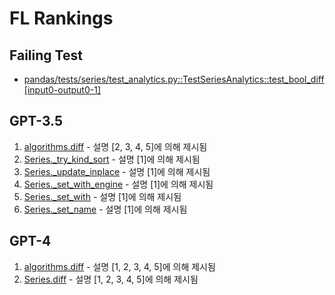 # FL Rankings

## Failing Test
* [pandas/tests/series/test_analytics.py::TestSeriesAnalytics::test_bool_diff[input0-output0-1]](./repo/pandas/tests/series/test_analytics.py#L288)

## GPT-3.5
1. [algorithms.diff](./repo/pandas/core/algorithms.py#L1890) - 설명 [2, 3, 4, 5]에 의해 제시됨
2. [Series.\_try\_kind\_sort](./repo/pandas/core/series.py#L3069) - 설명 [1]에 의해 제시됨
3. [Series.\_update\_inplace](./repo/pandas/core/series.py#L445) - 설명 [1]에 의해 제시됨
4. [Series.\_set\_with\_engine](./repo/pandas/core/series.py#L1251) - 설명 [1]에 의해 제시됨
5. [Series.\_set\_with](./repo/pandas/core/series.py#L1264) - 설명 [1]에 의해 제시됨
6. [Series.\_set\_name](./repo/pandas/core/series.py#L1776) - 설명 [1]에 의해 제시됨


## GPT-4
1. [algorithms.diff](./repo/pandas/core/algorithms.py#L1890) - 설명 [1, 2, 3, 4, 5]에 의해 제시됨
2. [Series.diff](./repo/pandas/core/series.py#L2417) - 설명 [1, 2, 3, 4, 5]에 의해 제시됨

